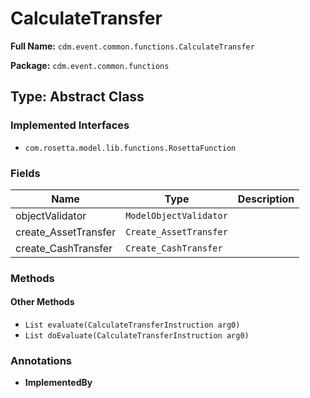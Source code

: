 # CalculateTransfer

**Full Name:** `cdm.event.common.functions.CalculateTransfer`

**Package:** `cdm.event.common.functions`

## Type: Abstract Class

### Implemented Interfaces

- `com.rosetta.model.lib.functions.RosettaFunction`

### Fields

| Name | Type | Description |
|------|------|-------------|
| objectValidator | `ModelObjectValidator` |  |
| create_AssetTransfer | `Create_AssetTransfer` |  |
| create_CashTransfer | `Create_CashTransfer` |  |

### Methods

#### Other Methods

- `List evaluate(CalculateTransferInstruction arg0)`
- `List doEvaluate(CalculateTransferInstruction arg0)`

### Annotations

- **ImplementedBy**


